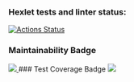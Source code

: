 ### Hexlet tests and linter status:
[![Actions Status](https://github.com/NeoEmo/java-project-61/actions/workflows/hexlet-check.yml/badge.svg)](https://github.com/NeoEmo/java-project-61/actions)
### Maintainability Badge
<a href="https://codeclimate.com/github/NeoEmo/java-project-61/maintainability">
	<img src="https://api.codeclimate.com/v1/badges/ae8adbf03621310642d3/maintainability" />
</a>
### Test Coverage Badge
<a href="https://codeclimate.com/github/NeoEmo/java-project-61/test_coverage">
	<img src="https://api.codeclimate.com/v1/badges/ae8adbf03621310642d3/test_coverage" />
</a>
